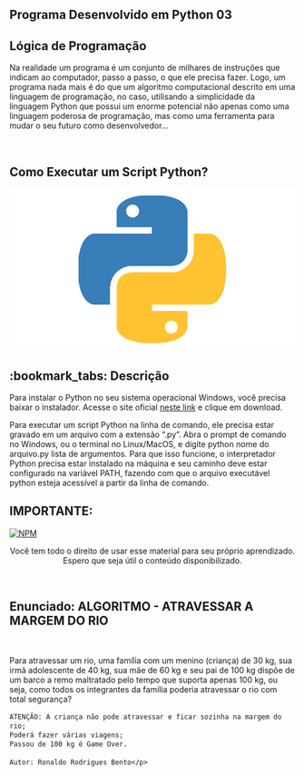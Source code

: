 
## Programa Desenvolvido em Python 03
## Lógica de Programação

<p> Na realidade um programa é um conjunto de milhares de instruções que indicam ao computador, passo a passo, o que ele precisa fazer. Logo, um programa nada mais é do que um algoritmo computacional descrito em uma linguagem de programação, no caso, utilisando a  simplicidade da linguagem Python que possui um enorme potencial não apenas como uma linguagem poderosa de programação, mas como uma  ferramenta para mudar o seu futuro como desenvolvedor...</p><br>

## Como Executar um Script Python?

<img src="logo.png" alt="logo python no formato png"><br>

<h2>:bookmark_tabs: Descrição</h2>

<p>Para instalar o Python no seu sistema operacional Windows, você precisa baixar o instalador. Acesse o site oficial <a href="https://www.python.org/downloads/" target="_blank">neste link</a> e clique em download.</p>

<p>Para executar um script Python na linha de comando, ele precisa estar gravado em um arquivo com a extensão “.py”. Abra o prompt de comando no Windows, ou o terminal no Linux/MacOS, e digite python nome do arquivo.py lista de argumentos. Para que isso funcione, o interpretador Python precisa estar instalado na máquina e seu caminho deve estar configurado na variável PATH, fazendo com que o arquivo executável python esteja acessível a partir da linha de comando.</p>

 ## IMPORTANTE: ##
 
 [![NPM](https://img.shields.io/npm/l/react)](https://github.com/RonaldoBento/algoritmo_py/blob/main/LICENSE) 
 
 <p align="center">Você tem todo o direito de usar esse material para seu próprio aprendizado. Espero que seja útil o conteúdo disponibilizado.</p><br>

## Enunciado: ALGORITMO - ATRAVESSAR A MARGEM DO RIO
<br><p> Para atravessar um rio, uma família com um menino (criança) de 30 kg, 
	sua irmã adolescente de 40 kg, sua mãe de 60 kg e seu pai de 100 kg 
	dispõe de um barco a remo maltratado pelo tempo que suporta apenas 100 kg, 
	ou seja, como todos os integrantes da família poderia
    atravessar o rio com total segurança?
       
	ATENÇÃO: A criança não pode atravessar e ficar sozinha na margem do rio;
    Poderá fazer várias viagens; 
    Passou de 100 kg é Game Over.
	  
	Autor: Ronaldo Rodrigues Bento</p>
        

